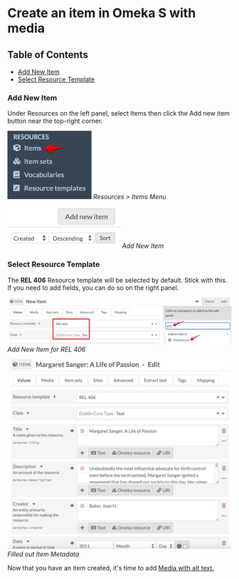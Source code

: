# Create an item in Omeka S with media

## Table of Contents

- [Add New Item](#add-new-item)
- [Select Resource Template](#select-resource-template)

### Add New Item

Under Resources on the left panel, select Items then click the Add new item button near the top-right corner.

![items menu](../help_files/Items_Menu.png "Item Menu")
*Resources > Items Menu*

![Add New Item](../help_files/Add_New_Item_Button.png "Add New Item")
*Add New Item*

### Select Resource Template

The **REL 406** Resource template will be selected by default. Stick with this. If you need to add fields, you can do so on the right panel.

![Add New Item](../help_files/Add_Item_REL406.png "Add New Item for REL 406")
*Add New Item for REL 406*

![Item Metadata](../help_files/Add_Item_Full_REL406.png "Item Metadata")
*Filled out Item Metadata*

Now that you have an item created, it's time to add [Media with alt text.](Add_Alt_Text_Media.md)
